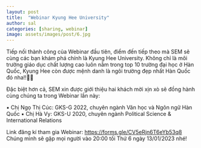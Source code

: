 ```yaml
---
layout: post
title:  "Webinar Kyung Hee University"
author: sal
categories: [sharing, webinar]
image: assets/images/post/6.jpg
---
```

Tiếp nối thành công của Webinar đầu tiên, điểm đến tiếp theo mà SEM sẽ cùng các bạn khám phá chính là Kyung Hee University. Không chỉ là môi trường giáo dục chất lượng cao luôn nằm trong top 10 trường đại học ở Hàn Quốc, Kyung Hee còn được mệnh danh là ngôi trường đẹp nhất Hàn Quốc đó nha!!🌸🌸

Đặc biệt hơn cả, SEM xin được giới thiệu hai khách mời xịn xò sẽ đồng hành cùng chúng ta trong Webinar lần này:

▪️ Chị Ngọ Thị Cúc: GKS-G 2022, chuyên ngành Văn học và Ngôn ngữ Hàn Quốc
▪️ Chị Hà Vy: GKS-U 2020, chuyên ngành Political Science & International Relations

Link đăng kí tham gia Webinar: https://forms.gle/CV5eRjn6T6eYb53q8
Chúng mình sẽ gặp mọi người vào 20:00 tối Thứ 6 ngày 13/01/2023 nhé!


